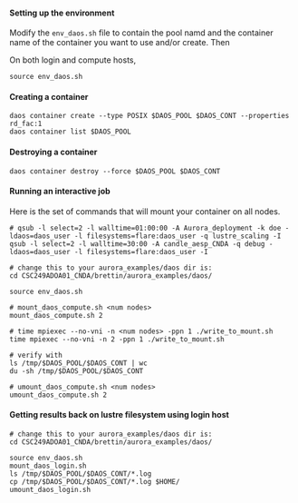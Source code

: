 #### Setting up the environment

Modify the ```env_daos.sh``` file to contain the pool namd and the container name of the container you want to use and/or create. Then

On both login and compute hosts, 

	source env_daos.sh


#### Creating a container

	daos container create --type POSIX $DAOS_POOL $DAOS_CONT --properties rd_fac:1
	daos container list $DAOS_POOL
	

#### Destroying a container

	daos container destroy --force $DAOS_POOL $DAOS_CONT



#### Running an interactive job

Here is the set of commands that will mount your container on all nodes.

```
# qsub -l select=2 -l walltime=01:00:00 -A Aurora_deployment -k doe -ldaos=daos_user -l filesystems=flare:daos_user -q lustre_scaling -I
qsub -l select=2 -l walltime=30:00 -A candle_aesp_CNDA -q debug -ldaos=daos_user -l filesystems=flare:daos_user -I
```

```
# change this to your aurora_examples/daos dir is:
cd CSC249ADOA01_CNDA/brettin/aurora_examples/daos/
```

```
source env_daos.sh 

# mount_daos_compute.sh <num nodes>
mount_daos_compute.sh 2

# time mpiexec --no-vni -n <num nodes> -ppn 1 ./write_to_mount.sh
time mpiexec --no-vni -n 2 -ppn 1 ./write_to_mount.sh

# verify with
ls /tmp/$DAOS_POOL/$DAOS_CONT | wc
du -sh /tmp/$DAOS_POOL/$DAOS_CONT
```

```
# umount_daos_compute.sh <num nodes>
umount_daos_compute.sh 2
```

#### Getting results back on lustre filesystem using login host
```
# change this to your aurora_examples/daos dir is:
cd CSC249ADOA01_CNDA/brettin/aurora_examples/daos/
```
```
source env_daos.sh
mount_daos_login.sh
ls /tmp/$DAOS_POOL/$DAOS_CONT/*.log
cp /tmp/$DAOS_POOL/$DAOS_CONT/*.log $HOME/
umount_daos_login.sh 
```


